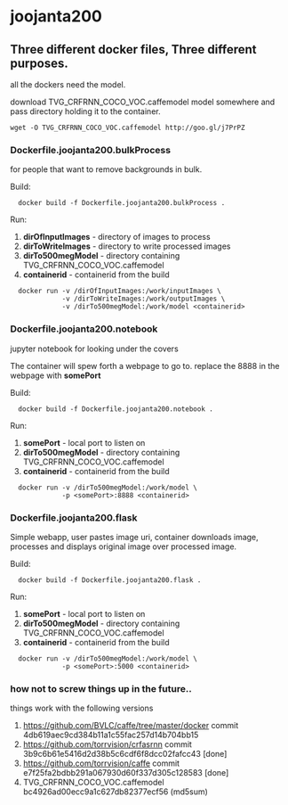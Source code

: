 # joojanta200

## Three different docker files, Three different purposes. 

all the dockers need the model.

download TVG_CRFRNN_COCO_VOC.caffemodel model somewhere and pass directory holding it to the container.

```
wget -O TVG_CRFRNN_COCO_VOC.caffemodel http://goo.gl/j7PrPZ 
``` 

### Dockerfile.joojanta200.bulkProcess 

for people that want to remove backgrounds in bulk. 

  Build:
```
  docker build -f Dockerfile.joojanta200.bulkProcess .
```
  Run:
  1. **dirOfInputImages** - directory of images to process
  1. **dirToWriteImages** - directory to write processed images
  1. **dirTo500megModel** - directory containing TVG_CRFRNN_COCO_VOC.caffemodel
  1. **containerid** - containerid from the build

```
  docker run -v /dirOfInputImages:/work/inputImages \
             -v /dirToWriteImages:/work/outputImages \
             -v /dirTo500megModel:/work/model <containerid>
```
  
### Dockerfile.joojanta200.notebook 

jupyter notebook for looking under the covers

The container will spew forth a webpage to go to. replace the 8888 in the webpage with **somePort** 

  Build:

```
  docker build -f Dockerfile.joojanta200.notebook .
```
  Run:
  1. **somePort** - local port to listen on
  1. **dirTo500megModel** - directory containing TVG_CRFRNN_COCO_VOC.caffemodel
  1. **containerid** - containerid from the build

```
  docker run -v /dirTo500megModel:/work/model \
             -p <somePort>:8888 <containerid>
```
### Dockerfile.joojanta200.flask

Simple webapp, user pastes image uri, container downloads image, processes and displays original image over processed image.

  Build:
```
  docker build -f Dockerfile.joojanta200.flask .
``` 
  Run:
  1. **somePort** - local port to listen on
  1. **dirTo500megModel** - directory containing TVG_CRFRNN_COCO_VOC.caffemodel
  1. **containerid** - containerid from the build 

```
  docker run -v /dirTo500megModel:/work/model \
             -p <somePort>:5000 <containerid>
```

### how not to screw things up in the future..
things work with the following versions
  1. https://github.com/BVLC/caffe/tree/master/docker commit 4db619aec9cd384b11a1c55fac257d14b704bb15
  1. https://github.com/torrvision/crfasrnn commit 3b9c6b61e5416d2d38b5c6cdf6f8dcc02fafcc43 [done]
  1. https://github.com/torrvision/caffe commit e7f25fa2bdbb291a067930d60f337d305c128583 [done]
  1. TVG_CRFRNN_COCO_VOC.caffemodel bc4926ad00ecc9a1c627db82377ecf56  (md5sum)
